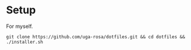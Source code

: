 # Setup

For myself.

```
git clone https://github.com/uga-rosa/dotfiles.git && cd dotfiles && ./installer.sh
```
